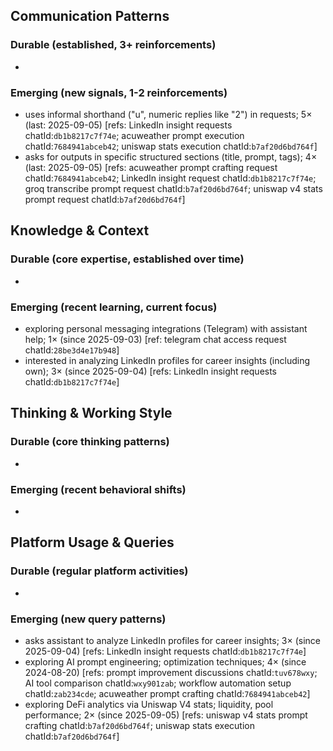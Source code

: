 ## Communication Patterns
### Durable (established, 3+ reinforcements)
-

### Emerging (new signals, 1-2 reinforcements)
- uses informal shorthand ("u", numeric replies like "2") in requests; 5× (last: 2025-09-05) [refs: LinkedIn insight requests chatId:`db1b8217c7f74e`; acuweather prompt execution chatId:`7684941abceb42`; uniswap stats execution chatId:`b7af20d6bd764f`]
- asks for outputs in specific structured sections (title, prompt, tags); 4× (last: 2025-09-05) [refs: acuweather prompt crafting request chatId:`7684941abceb42`; LinkedIn insight request chatId:`db1b8217c7f74e`; groq transcribe prompt request chatId:`b7af20d6bd764f`; uniswap v4 stats prompt request chatId:`b7af20d6bd764f`]

## Knowledge & Context
### Durable (core expertise, established over time)
-

### Emerging (recent learning, current focus)
- exploring personal messaging integrations (Telegram) with assistant help; 1× (since 2025-09-03) [ref: telegram chat access request chatId:`28be3d4e17b948`]
- interested in analyzing LinkedIn profiles for career insights (including own); 3× (since 2025-09-04) [refs: LinkedIn insight requests chatId:`db1b8217c7f74e`]

## Thinking & Working Style
### Durable (core thinking patterns)
-

### Emerging (recent behavioral shifts)
-

## Platform Usage & Queries
### Durable (regular platform activities)
-

### Emerging (new query patterns)
- asks assistant to analyze LinkedIn profiles for career insights; 3× (since 2025-09-04) [refs: LinkedIn insight requests chatId:`db1b8217c7f74e`]
- exploring AI prompt engineering; optimization techniques; 4× (since 2024-08-20) [refs: prompt improvement discussions chatId:`tuv678wxy`; AI tool comparison chatId:`wxy901zab`; workflow automation setup chatId:`zab234cde`; acuweather prompt crafting chatId:`7684941abceb42`]
- exploring DeFi analytics via Uniswap V4 stats; liquidity, pool performance; 2× (since 2025-09-05) [refs: uniswap v4 stats prompt crafting chatId:`b7af20d6bd764f`; uniswap stats execution chatId:`b7af20d6bd764f`]
